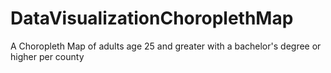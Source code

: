 # DataVisualizationChoroplethMap
A Choropleth Map of adults age 25 and greater with a bachelor's degree or higher per county

